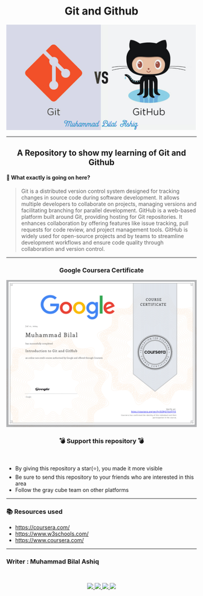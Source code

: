 <h1 align="center"> Git and Github  </h1>

![Alt text](source/Github.png)

***

<h2 align="center"> A Repository to show my learning of Git and Github  </h2>

#### 🔷 What exactly is going on here?
>Git is a distributed version control system designed for tracking changes in source code during software development. It allows multiple developers to collaborate on projects, managing versions and facilitating branching for parallel development.
>GitHub is a web-based platform built around Git, providing hosting for Git repositories. It enhances collaboration by offering features like issue tracking, pull requests for code review, and project management tools. GitHub is widely used for open-source projects and by teams to streamline development workflows and ensure code quality through collaboration and version control.

***
<h3 align="center"> Google Coursera Certificate  </h3>

![Alt text](source/Certificate.png)

<h3 align="center">💣 Support this repository 💣</h3>
<br />


- By giving this repository a star(⭐️), you made it more visible
- Be sure to send this repository to your friends who are interested in this area
- Follow the gray cube team on other platforms

***
### 📚 Resources used 

- https://coursera.com/
- https://www.w3schools.com/
- https://www.coursera.com/


***
### Writer : Muhammad Bilal Ashiq 

<br />

<p align="center">
  <a href="https://github.com/thecallmeBilalAshiq">
    <img src="https://skillicons.dev/icons?i=github" />
  </a>
  <a href="https://www.linkedin.com/in/bilal-ashiq/">
    <img src="https://skillicons.dev/icons?i=linkedin" />
  </a>
    <a href="bashiq031@gmail.com">
    <img src="https://skillicons.dev/icons?i=gmail" />
  </a>
    <a href="https://www.instagram.com/theycallme_bilal_ashiq/">
    <img src="https://skillicons.dev/icons?i=instagram" />
      
  </a>
  
</p>


